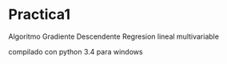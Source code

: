 Practica1
=========
Algoritmo Gradiente Descendente
Regresion lineal multivariable

compilado con python 3.4 para windows
